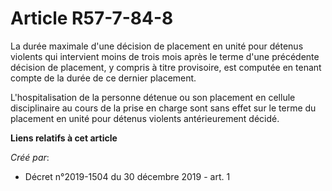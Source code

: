# Article R57-7-84-8

La durée maximale d'une décision de placement en unité pour détenus violents qui intervient moins de trois mois après le
terme d'une précédente décision de placement, y compris à titre provisoire, est computée en tenant compte de la durée de ce
dernier placement.

L'hospitalisation de la personne détenue ou son placement en cellule disciplinaire au cours de la prise en charge sont sans
effet sur le terme du placement en unité pour détenus violents antérieurement décidé.

**Liens relatifs à cet article**

_Créé par_:

  - Décret n°2019-1504 du 30 décembre 2019 - art. 1
